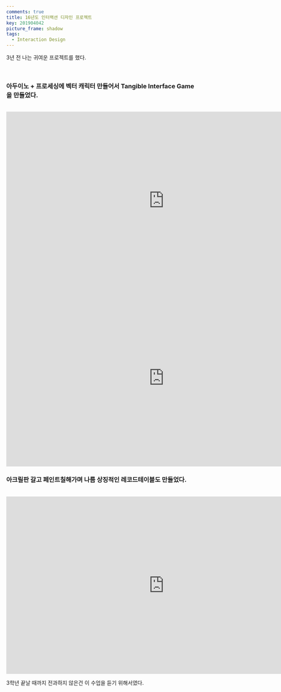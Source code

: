```yaml
---
comments: true
title: 16년도 인터랙션 디자인 프로젝트
key: 201904042
picture_frame: shadow
tags:
  - Interaction Design
---
```


3년 전 나는 귀여운 프로젝트를 했다.

<!--more-->

<br>

### 아두이노 + 프로세싱에 벡터 캐릭터 만들어서 Tangible Interface Game을 만들었다.

<br>

<iframe width="840" height="472.5"
src="https://www.youtube.com/embed/lmcMDrNQHzc" 
frameborder="0" 
allow="accelerometer; autoplay; encrypted-media; gyroscope; picture-in-picture" 
allowfullscreen></iframe>


<iframe width="840" height="472.5"
src="https://www.youtube.com/embed/vrx2EHPDHF8" 
frameborder="0" 
allow="accelerometer; autoplay; encrypted-media; gyroscope; picture-in-picture" 
allowfullscreen></iframe>


### 아크릴판 갈고 페인트칠해가며 나름 상징적인 레코드테이블도 만들었다.

<br>

<iframe width="840" height="472.5"
src="https://www.youtube.com/embed/HoidYi0aBgU" 
frameborder="0" 
allow="accelerometer; autoplay; encrypted-media; gyroscope; picture-in-picture" 
allowfullscreen></iframe>

<br>

3학년 끝날 때까지 전과하지 않은건 이 수업을 듣기 위해서였다.
